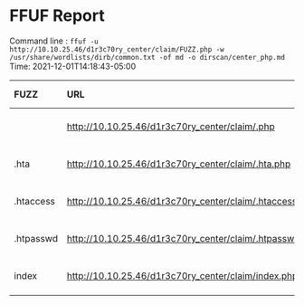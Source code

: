 # FFUF Report

  Command line : `ffuf -u http://10.10.25.46/d1r3c70ry_center/claim/FUZZ.php -w /usr/share/wordlists/dirb/common.txt -of md -o dirscan/center_php.md`
  Time: 2021-12-01T14:18:43-05:00

  | FUZZ | URL | Redirectlocation | Position | Status Code | Content Length | Content Words | Content Lines | Content Type | ResultFile |
  | :- | :-- | :--------------- | :---- | :------- | :---------- | :------------- | :------------ | :--------- | :----------- |
  |  | http://10.10.25.46/d1r3c70ry_center/claim/.php |  | 1 | 403 | 276 | 20 | 10 | text/html; charset=iso-8859-1 |  |
  | .hta | http://10.10.25.46/d1r3c70ry_center/claim/.hta.php |  | 11 | 403 | 276 | 20 | 10 | text/html; charset=iso-8859-1 |  |
  | .htaccess | http://10.10.25.46/d1r3c70ry_center/claim/.htaccess.php |  | 12 | 403 | 276 | 20 | 10 | text/html; charset=iso-8859-1 |  |
  | .htpasswd | http://10.10.25.46/d1r3c70ry_center/claim/.htpasswd.php |  | 13 | 403 | 276 | 20 | 10 | text/html; charset=iso-8859-1 |  |
  | index | http://10.10.25.46/d1r3c70ry_center/claim/index.php |  | 2017 | 200 | 591 | 75 | 17 | text/html; charset=UTF-8 |  |
  